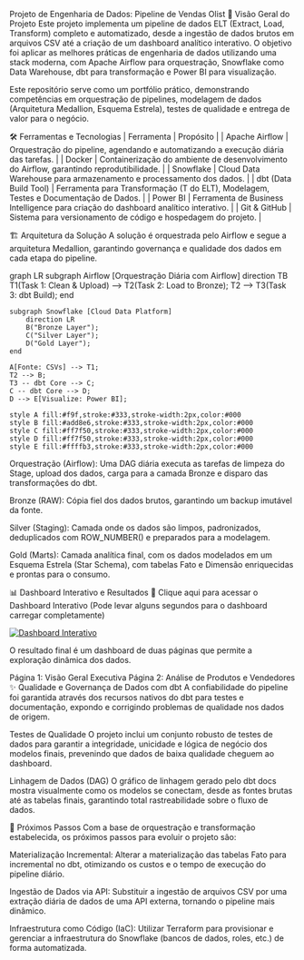 Projeto de Engenharia de Dados: Pipeline de Vendas Olist
🎯 Visão Geral do Projeto
Este projeto implementa um pipeline de dados ELT (Extract, Load, Transform) completo e automatizado, desde a ingestão de dados brutos em arquivos CSV até a criação de um dashboard analítico interativo. O objetivo foi aplicar as melhores práticas de engenharia de dados utilizando uma stack moderna, com Apache Airflow para orquestração, Snowflake como Data Warehouse, dbt para transformação e Power BI para visualização.

Este repositório serve como um portfólio prático, demonstrando competências em orquestração de pipelines, modelagem de dados (Arquitetura Medallion, Esquema Estrela), testes de qualidade e entrega de valor para o negócio.

🛠️ Ferramentas e Tecnologias
| Ferramenta | Propósito |
| Apache Airflow | Orquestração do pipeline, agendando e automatizando a execução diária das tarefas. |
| Docker | Containerização do ambiente de desenvolvimento do Airflow, garantindo reprodutibilidade. |
| Snowflake | Cloud Data Warehouse para armazenamento e processamento dos dados. |
| dbt (Data Build Tool) | Ferramenta para Transformação (T do ELT), Modelagem, Testes e Documentação de Dados. |
| Power BI | Ferramenta de Business Intelligence para criação do dashboard analítico interativo. |
| Git & GitHub | Sistema para versionamento de código e hospedagem do projeto. |

🏗️ Arquitetura da Solução
A solução é orquestrada pelo Airflow e segue a arquitetura Medallion, garantindo governança e qualidade dos dados em cada etapa do pipeline.

graph LR
    subgraph Airflow [Orquestração Diária com Airflow]
        direction TB
        T1(Task 1: Clean & Upload) --> T2(Task 2: Load to Bronze);
        T2 --> T3(Task 3: dbt Build);
    end

    subgraph Snowflake [Cloud Data Platform]
        direction LR
        B("Bronze Layer");
        C("Silver Layer");
        D("Gold Layer");
    end

    A[Fonte: CSVs] --> T1;
    T2 --> B;
    T3 -- dbt Core --> C;
    C -- dbt Core --> D;
    D --> E[Visualize: Power BI];

    style A fill:#f9f,stroke:#333,stroke-width:2px,color:#000
    style B fill:#add8e6,stroke:#333,stroke-width:2px,color:#000
    style C fill:#ff7f50,stroke:#333,stroke-width:2px,color:#000
    style D fill:#ff7f50,stroke:#333,stroke-width:2px,color:#000
    style E fill:#ffffb3,stroke:#333,stroke-width:2px,color:#000


Orquestração (Airflow): Uma DAG diária executa as tarefas de limpeza do Stage, upload dos dados, carga para a camada Bronze e disparo das transformações do dbt.

Bronze (RAW): Cópia fiel dos dados brutos, garantindo um backup imutável da fonte.

Silver (Staging): Camada onde os dados são limpos, padronizados, deduplicados com ROW_NUMBER() e preparados para a modelagem.

Gold (Marts): Camada analítica final, com os dados modelados em um Esquema Estrela (Star Schema), com tabelas Fato e Dimensão enriquecidas e prontas para o consumo.

📊 Dashboard Interativo e Resultados
🔗 Clique aqui para acessar o Dashboard Interativo
(Pode levar alguns segundos para o dashboard carregar completamente)

<a href="https://app.powerbi.com/view?r=eyJrIjoiNGRjY2ZjMmMtYWVkNS00NTllLTkzMjYtMGFhYjU1NTAxZDg3IiwidCI6ImRhMDk2NjZlLTMxM2QtNDM0NS04ZTQ0LTk5MzI0MjI0ZWZhNCJ9" target="_blank">
  <img src="https://img.shields.io/badge/Acessar_Dashboard_Interativo-593196?style=for-the-badge&logo=powerbi&logoColor=white" alt="Dashboard Interativo"/>
</a>

O resultado final é um dashboard de duas páginas que permite a exploração dinâmica dos dados.

Página 1: Visão Geral Executiva
Página 2: Análise de Produtos e Vendedores
✨ Qualidade e Governança de Dados com dbt
A confiabilidade do pipeline foi garantida através dos recursos nativos do dbt para testes e documentação, expondo e corrigindo problemas de qualidade nos dados de origem.

Testes de Qualidade
O projeto inclui um conjunto robusto de testes de dados para garantir a integridade, unicidade e lógica de negócio dos modelos finais, prevenindo que dados de baixa qualidade cheguem ao dashboard.

Linhagem de Dados (DAG)
O gráfico de linhagem gerado pelo dbt docs mostra visualmente como os modelos se conectam, desde as fontes brutas até as tabelas finais, garantindo total rastreabilidade sobre o fluxo de dados.

🚀 Próximos Passos
Com a base de orquestração e transformação estabelecida, os próximos passos para evoluir o projeto são:

Materialização Incremental: Alterar a materialização das tabelas Fato para incremental no dbt, otimizando os custos e o tempo de execução do pipeline diário.

Ingestão de Dados via API: Substituir a ingestão de arquivos CSV por uma extração diária de dados de uma API externa, tornando o pipeline mais dinâmico.

Infraestrutura como Código (IaC): Utilizar Terraform para provisionar e gerenciar a infraestrutura do Snowflake (bancos de dados, roles, etc.) de forma automatizada.
